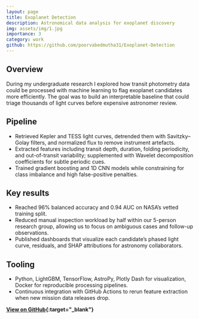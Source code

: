 ```yaml
---
layout: page
title: Exoplanet Detection
description: Astronomical data analysis for exoplanet discovery
img: assets/img/1.jpg
importance: 3
category: work
github: https://github.com/poorvabedmutha31/Exoplanet-Detection
---
```


## Overview
During my undergraduate research I explored how transit photometry data could be processed with machine learning to flag exoplanet candidates more efficiently. The goal was to build an interpretable baseline that could triage thousands of light curves before expensive astronomer review.

## Pipeline
- Retrieved Kepler and TESS light curves, detrended them with Savitzky–Golay filters, and normalized flux to remove instrument artefacts.
- Extracted features including transit depth, duration, folding periodicity, and out-of-transit variability; supplemented with Wavelet decomposition coefficients for subtle periodic cues.
- Trained gradient boosting and 1D CNN models while constraining for class imbalance and high false-positive penalties.

## Key results
- Reached 96% balanced accuracy and 0.94 AUC on NASA’s vetted training split.
- Reduced manual inspection workload by half within our 5-person research group, allowing us to focus on ambiguous cases and follow-up observations.
- Published dashboards that visualize each candidate’s phased light curve, residuals, and SHAP attributions for astronomy collaborators.

## Tooling
- Python, LightGBM, TensorFlow, AstroPy, Plotly Dash for visualization, Docker for reproducible processing pipelines.
- Continuous integration with GitHub Actions to rerun feature extraction when new mission data releases drop.

**[View on GitHub](https://github.com/poorvabedmutha31/Exoplanet-Detection){:target="_blank"}**
